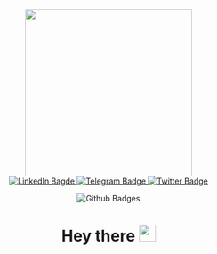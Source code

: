 <div id="header" align="center">
  <img src="https://media.giphy.com/media/v1.Y2lkPTc5MGI3NjExYWQxYWNkYjA2YmVkNWYyYTNjMzZlZmEyMjk1ZThlYzg3ZjdiNjhiNSZlcD12MV9pbnRlcm5hbF9naWZzX2dpZklkJmN0PWc/qgQUggAC3Pfv687qPC/giphy.gif" width="300"/>
</div>
<div id="badges" align="center">
  <a href="https://www.linkedin.com/in/niсk-andrianov-2b9298230/">
    <img src="https://img.shields.io/badge/LinkedIn-blue?logo=linkedin&logoColor=white&style=for-the-badge" alt="LinkedIn Bagde" />
  </a>
  <a href="https://t.me/Andrianov_nick">
    <img src="https://img.shields.io/badge/Telegram-black?style=for-the-badge&logo=telegram&logoColor=blue" alt="Telegram Badge" />
  </a>
  <a href="https://twitter.com/Andrianov_CC">
    <img src="https://img.shields.io/badge/Twitter-blue?style=for-the-badge&logo=twitter&logoColor=white" alt="Twitter Badge" />
  </a> <p>
  <img src="https://komarev.com/ghpvc/?username=TiroBite&style=flat-square&color=blue" alt="Github Badges"/>
<h1>
  Hey there
  <img src="https://media.giphy.com/media/hvRJCLFzcasrR4ia7z/giphy.gif" width="30px"/>
</h1>
